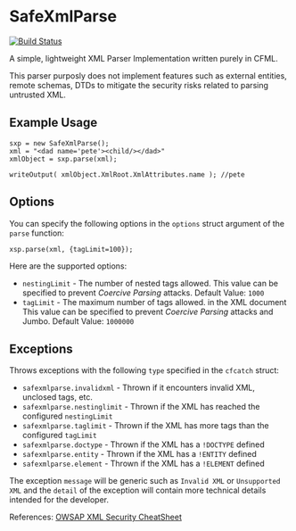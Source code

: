 # SafeXmlParse

[![Build Status](https://travis-ci.org/foundeo/safexmlparse.svg?branch=master)](https://travis-ci.org/foundeo/safexmlparse)


A simple, lightweight XML Parser Implementation written purely in CFML. 

This parser purposly does not implement features such as external entities, remote schemas, DTDs to
mitigate the security risks related to parsing untrusted XML.

## Example Usage

	sxp = new SafeXmlParse();
	xml = "<dad name='pete'><child/></dad>"
	xmlObject = sxp.parse(xml);

	writeOutput( xmlObject.XmlRoot.XmlAttributes.name ); //pete

## Options

You can specify the following options in the `options` struct argument of the `parse` function:

	xsp.parse(xml, {tagLimit=100});

Here are the supported options:

* `nestingLimit` - The number of nested tags allowed. This value can be specified to prevent _Coercive Parsing_ attacks. Default Value: `1000`
* `tagLimit` - The maximum number of tags allowed. in the XML document This value can be specified to prevent _Coercive Parsing_ attacks and Jumbo. Default Value: `1000000`


## Exceptions

Throws exceptions with the following `type` specified in the `cfcatch` struct:

* `safexmlparse.invalidxml` - Thrown if it encounters invalid XML, unclosed tags, etc.
* `safexmlparse.nestinglimit` - Thrown if the XML has reached the configured `nestingLimit`
* `safexmlparse.taglimit` - Thrown if the XML has more tags than the configured `tagLimit`
* `safexmlparse.doctype` - Thrown if the XML has a `!DOCTYPE` defined
* `safexmlparse.entity` - Thrown if the XML has a `!ENTITY` defined
* `safexmlparse.element` - Thrown if the XML has a `!ELEMENT` defined

The exception `message` will be generic such as `Invalid XML` or `Unsupported XML` and the `detail` of the exception will contain more technical details intended for the developer.

References: [OWSAP XML Security CheatSheet](https://cheatsheetseries.owasp.org/cheatsheets/XML_Security_Cheat_Sheet.html)
